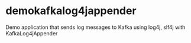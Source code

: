 # demokafkalog4jappender

Demo application that sends log messages to Kafka using log4j, slf4j with KafkaLog4jAppender

